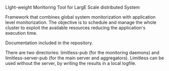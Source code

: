 LIght-weight MonItoring Tool for LargE Scale distributed System

Framework that combines global system monitorization with application level monitorization. The objective is to schedule and manage the whole cluster to exploit the available resources reducing the application's execution time.

Documentation included in the repository.

There are two directories: limitless-pub (for the monitoring daemons) and limitless-server-pub (for the main server and aggregators). Limitless can be used without the server, by writing the results in a local logfile.
